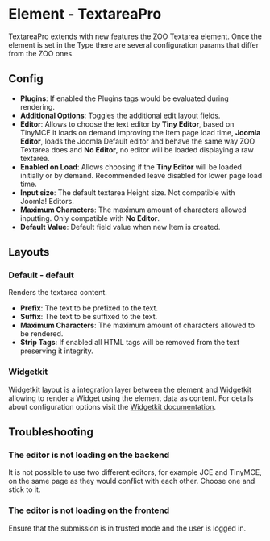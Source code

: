 # Element - TextareaPro

TextareaPro extends with new features the ZOO Textarea element. Once the element is set in the Type there are several configuration params that differ from the ZOO ones.

## Config

- **Plugins**: If enabled the Plugins tags would be evaluated during rendering.
- **Additional Options**: Toggles the additional edit layout fields.
- **Editor**: Allows to choose the text editor by **Tiny Editor**, based on TinyMCE it loads on demand improving the Item page load time, **Joomla Editor**, loads the Joomla Default editor and behave the same way ZOO Textarea does and **No Editor**, no editor will be loaded displaying a raw textarea.
- **Enabled on Load**: Allows choosing if the **Tiny Editor** will be loaded initially or by demand. Recommended leave disabled for lower page load time.
- **Input size**: The default textarea Height size. Not compatible with Joomla! Editors.
- **Maximum Characters**: The maximum amount of characters allowed inputting. Only compatible with **No Editor**.
- **Default Value**: Default field value when new Item is created.

## Layouts

### Default - default

Renders the textarea content.

- **Prefix**: The text to be prefixed to the text.
- **Suffix**: The text to be suffixed to the text.
- **Maximum Characters**: The maximum amount of characters allowed to be rendered.
- **Strip Tags**: If enabled all HTML tags will be removed from the text preserving it integrity.

### Widgetkit

Widgetkit layout is a integration layer between the element and [Widgetkit](http://yootheme.com/widgetkit) allowing to render a Widget using the element data as content. For details about configuration options visit the [Widgetkit documentation](https://yootheme.com/support/widgetkit/).

## Troubleshooting

### The editor is not loading on the backend

It is not possible to use two different editors, for example JCE and TinyMCE, on the same page as they would conflict with each other. Choose one and stick to it.

### The editor is not loading on the frontend

Ensure that the submission is in trusted mode and the user is logged in.
